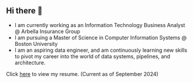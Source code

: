 ## Hi there 👋

<!--
**alexanderbean/alexanderbean** is a ✨ _special_ ✨ repository because its `README.md` (this file) appears on your GitHub profile.

Here are some ideas to get you started:

-->
- I am currently working as an Information Technology Business Analyst @ Arbella Insurance Group
- I am pursuing a Master of Science in Computer Information Systems @ Boston University
- I am an aspiring data engineer, and am continuously learning new skills to pivot my career into the world of data systems, pipelines, and architecture.

Click [here](https://alexanderbean.github.io/alexanderbean/Alexander%20Bean%20-%20Resume%20-%20Sep%202024.pdf) to view my resume.
(Current as of September 2024)
<!--

- 🔭 I’m currently working on ...
- 🌱 I’m currently learning ...
- 👯 I’m looking to collaborate on ...
- 🤔 I’m looking for help with ...
- 💬 Ask me about ...
- 📫 How to reach me: ...
- 😄 Pronouns: ...
- ⚡ Fun fact: ...
-->
